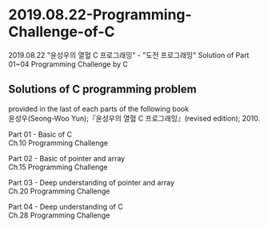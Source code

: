 # 2019.08.22-Programming-Challenge-of-C
2019.08.22 "윤성우의 열혈 C 프로그래밍" - "도전 프로그래밍" Solution of Part 01~04 Programming Challenge by C

## Solutions of C programming problem
  provided in the last of each parts of the following book\
  윤성우(Seong-Woo Yun);『윤성우의 열혈 C 프로그래밍』(revised edition); 2010.

Part 01 - Basic of C\
  Ch.10 Programming Challenge
  
Part 02 - Basic of pointer and array\
  Ch.15 Programming Challenge
  
Part 03 - Deep understanding of pointer and array\
  Ch.20 Programming Challenge
  
Part 04 - Deep understanding of C\
  Ch.28 Programming Challenge
